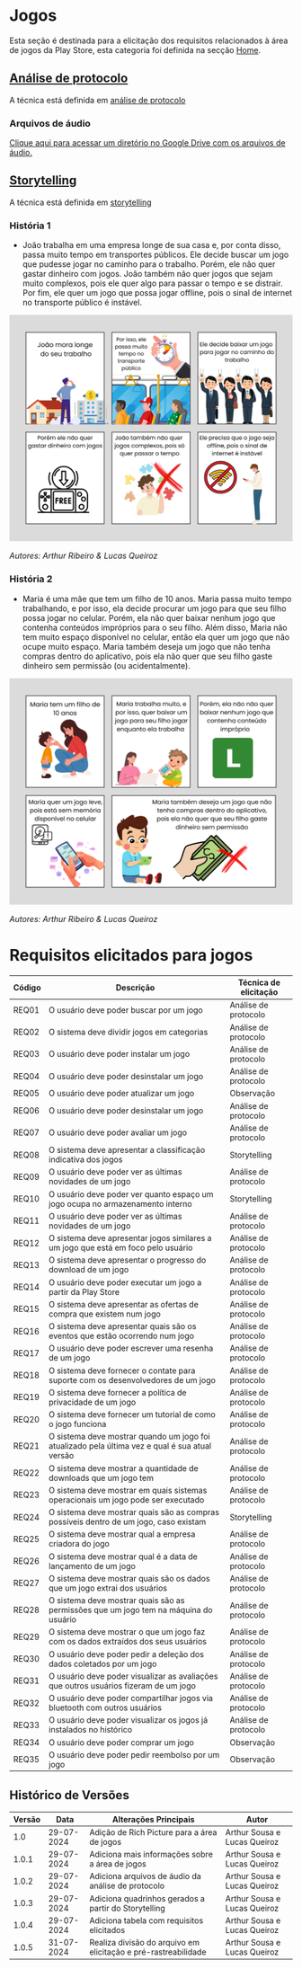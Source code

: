 # Jogos

Esta seção é destinada para a elicitação dos requisitos relacionados à área de jogos da Play Store, esta categoria foi definida na secção [Home](../home/home.md).

## [Análise de protocolo](tecnicas.md#analise-de-protocolo)
A técnica está definida em [análise de protocolo](tecnicas.md#analise-de-protocolo)

### Arquivos de áudio
[Clique aqui para acessar um diretório no Google Drive com os arquivos de áudio.](https://drive.google.com/drive/folders/18ZcscWDNY1OUcLuZcanFcm-xrGkef79p?usp=sharing)

## [Storytelling](tecnicas.md#storytelling)
A técnica está definida em [storytelling](tecnicas.md#storytelling)

### História 1

- João trabalha em uma empresa longe de sua casa e, por conta disso, passa muito tempo em transportes públicos. Ele decide buscar um jogo que pudesse jogar no caminho para o trabalho. Porém, ele não quer gastar dinheiro com jogos. João também não quer jogos que sejam muito complexos, pois ele quer algo para passar o tempo e se distrair. Por fim, ele quer um jogo que possa jogar offline, pois o sinal de internet no transporte público é instável.

![Quadrinho da história 1](../assets/imagens/StoryTellingJoao.jpg)

*Autores: Arthur Ribeiro & Lucas Queiroz*


### História 2

- Maria é uma mãe que tem um filho de 10 anos. Maria passa muito tempo trabalhando, e por isso, ela decide procurar um jogo para que seu filho possa jogar no celular. Porém, ela não quer baixar nenhum jogo que contenha conteúdos impróprios para o seu filho. Além disso, Maria não tem muito espaço disponível no celular, então ela quer um jogo que não ocupe muito espaço. Maria também deseja um jogo que não tenha compras dentro do aplicativo, pois ela não quer que seu filho gaste dinheiro sem permissão (ou acidentalmente).

![Quadrinho da história 2](../assets/imagens/StroryTellingMaria.png)

*Autores: Arthur Ribeiro & Lucas Queiroz*


# Requisitos elicitados para jogos

| Código | Descrição                                                                                      | Técnica de elicitação |
| ------ | ---------------------------------------------------------------------------------------------- | --------------------- |
| REQ01  | O usuário deve poder buscar por um jogo                                                        | Análise de protocolo  |
| REQ02  | O sistema deve dividir jogos em categorias                                                     | Análise de protocolo  |
| REQ03  | O usuário deve poder instalar um jogo                                                          | Análise de protocolo  |
| REQ04  | O usuário deve poder desinstalar um jogo                                                       | Análise de protocolo  |
| REQ05  | O usuário deve poder atualizar um jogo                                                         | Observação            |
| REQ06  | O usuário deve poder desinstalar um jogo                                                       | Análise de protocolo  |
| REQ07  | O usuário deve poder avaliar um jogo                                                           | Análise de protocolo  |
| REQ08  | O sistema deve apresentar a classificação indicativa dos jogos                                 | Storytelling          |
| REQ09  | O usuário deve poder ver as últimas novidades de um jogo                                       | Análise de protocolo  |
| REQ10  | O usuário deve poder ver quanto espaço um jogo ocupa no armazenamento interno                  | Storytelling          |
| REQ11  | O usuário deve poder ver as últimas novidades de um jogo                                       | Análise de protocolo  |
| REQ12  | O sistema deve apresentar jogos similares a um jogo que está em foco pelo usuário              | Análise de protocolo  |
| REQ13  | O sistema deve apresentar o progresso do download de um jogo                                   | Análise de protocolo  |
| REQ14  | O usuário deve poder executar um jogo a partir da Play Store                                   | Análise de protocolo  |
| REQ15  | O sistema deve apresentar as ofertas de compra que existem num jogo                            | Análise de protocolo  |
| REQ16  | O sistema deve apresentar quais são os eventos que estão ocorrendo num jogo                    | Análise de protocolo  |
| REQ17  | O usuário deve poder escrever uma resenha de um jogo                                           | Análise de protocolo  |
| REQ18  | O sistema deve fornecer o contate para suporte com os desenvolvedores de um jogo               | Análise de protocolo  |
| REQ19  | O sistema deve fornecer a política de privacidade de um jogo                                   | Análise de protocolo  |
| REQ20  | O sistema deve fornecer um tutorial de como o jogo funciona                                    | Análise de protocolo  |
| REQ21  | O sistema deve mostrar quando um jogo foi atualizado pela última vez e qual é sua atual versão | Análise de protocolo  |
| REQ22  | O sistema deve mostrar a quantidade de downloads que um jogo tem                               | Análise de protocolo  |
| REQ23  | O sistema deve mostrar em quais sistemas operacionais um jogo pode ser executado               | Análise de protocolo  |
| REQ24  | O sistema deve mostrar quais são as compras possíveis dentro de um jogo, caso existam          | Storytelling          |
| REQ25  | O sistema deve mostrar qual a empresa criadora do jogo                                         | Análise de protocolo  |
| REQ26  | O sistema deve mostrar qual é a data de lançamento de um jogo                                  | Análise de protocolo  |
| REQ27  | O sistema deve mostrar quais são os dados que um jogo extrai dos usuários                      | Análise de protocolo  |
| REQ28  | O sistema deve mostrar quais são as permissões que um jogo tem na máquina do usuário           | Análise de protocolo  |
| REQ29  | O sistema deve mostrar o que um jogo faz com os dados extraídos dos seus usuários              | Análise de protocolo  |
| REQ30  | O usuário deve poder pedir a deleção dos dados coletados por um jogo                           | Análise de protocolo  |
| REQ31  | O usuário deve poder visualizar as avaliações que outros usuários fizeram de um jogo           | Análise de protocolo  |
| REQ32  | O usuário deve poder compartilhar jogos via bluetooth com outros usuários                      | Análise de protocolo  |
| REQ33  | O usuário deve poder visualizar os jogos já instalados no histórico                            | Análise de protocolo  |
| REQ34  | O usuário deve poder comprar um jogo                                                           | Observação            |
| REQ35  | O usuário deve poder pedir reembolso por um jogo                                               | Observação            |

## Histórico de Versões

| Versão | Data       | Alterações Principais                                          | Autor                        |
| ------ | ---------- | -------------------------------------------------------------- | ---------------------------- |
| 1.0    | 29-07-2024 | Adição de Rich Picture para a área de jogos                    | Arthur Sousa e Lucas Queiroz |
| 1.0.1  | 29-07-2024 | Adiciona mais informações sobre a área de jogos                | Arthur Sousa e Lucas Queiroz |
| 1.0.2  | 29-07-2024 | Adiciona arquivos de áudio da análise de protocolo             | Arthur Sousa e Lucas Queiroz |
| 1.0.3  | 29-07-2024 | Adiciona quadrinhos gerados a partir do Storytelling           | Arthur Sousa e Lucas Queiroz |
| 1.0.4  | 29-07-2024 | Adiciona tabela com requisitos elicitados                      | Arthur Sousa e Lucas Queiroz |
| 1.0.5  | 31-07-2024 | Realiza divisão do arquivo em elicitação e pré-rastreabilidade | Arthur Sousa e Lucas Queiroz |